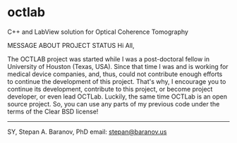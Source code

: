 octlab
======
C++ and LabView solution for Optical Coherence Tomography

MESSAGE ABOUT PROJECT STATUS
Hi All,

The OCTLAB project was started while I was a post-doctoral 
fellow in University of Houston (Texas, USA). Since that time 
I was and is working for medical device companies, and, thus, 
could not contribute enough efforts to continue the development 
of this project. That's why, I encourage you to continue its 
development, contribute to this project, or become project 
developer, or even lead OCTLab. Luckily, the same time OCTLab 
is an open source project. So, you can use any parts of my 
previous code under the terms of the Clear BSD license!

---
SY, Stepan A. Baranov, PhD
email: stepan@baranov.us
